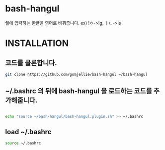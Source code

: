 # bash-hangul
쉘에 입력하는 한글을 영어로 바꿔줍니다. ex) !ㅎ->!g, ㅣㄴ->ls

# INSTALLATION

## 코드를 클론합니다.

```sh
git clone https://github.com/gomjellie/bash-hangul ~/bash-hangul
```

## ~/.bashrc 의 뒤에 bash-hangul 을 로드하는 코드를 추가해줍니다.


```sh

echo "source ~/bash-hangul/bash-hangul.plugin.sh" >> ~/.bashrc

```

## load ~/.bashrc

```sh
source ~/.bashrc
```
